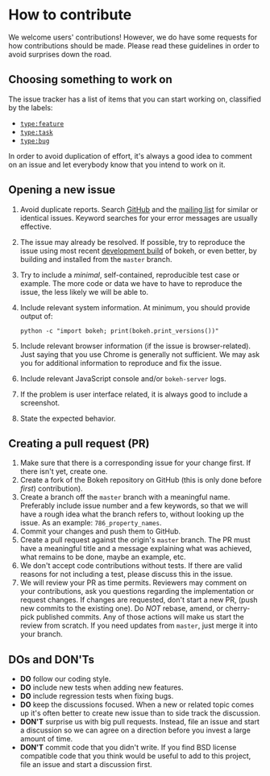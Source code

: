 # How to contribute

We welcome users' contributions! However, we do have some requests for how contributions 
should be made. Please read these guidelines in order to avoid surprises down the road.

## Choosing something to work on

The issue tracker has a list of items that you can start working on, classified by the labels: 

* [`type:feature`](https://github.com/bokeh/bokeh/labels/type:%20feature)
* [`type:task`](https://github.com/bokeh/bokeh/labels/type:%20task)
* [`type:bug`](https://github.com/bokeh/bokeh/labels/type:%20bug)

In order to avoid duplication of effort, it's always a good idea to comment on an issue 
and let everybody know that you intend to work on it.

## Opening a new issue

1. Avoid duplicate reports. Search [GitHub](https://github.com/bokeh/bokeh/issues) and 
   the [mailing list](https://groups.google.com/a/continuum.io/forum/#!forum/bokeh) for 
   similar or identical issues. Keyword searches for your error messages are usually effective.
2. The issue may already be resolved. If possible, try to reproduce the issue using most recent
   [development build](http://bokeh.pydata.org/docs/installation.html#developer-builds) of bokeh, 
   or even better, by building and installed from the `master` branch. 
3. Try to include a *minimal*, self-contained, reproducible test case or example. The more code 
   or data we have to have to reproduce the issue, the less likely we will be able to. 
4. Include relevant system information. At minimum, you should provide output of:

      `python -c "import bokeh; print(bokeh.print_versions())"`

5. Include relevant browser information (if the issue is browser-related). Just saying that you
   use Chrome is generally not sufficient. We may ask you for additional information to 
   reproduce and fix the issue.
6. Include relevant JavaScript console and/or `bokeh-server` logs. 
7. If the problem is user interface related, it is always good to include a screenshot. 
8. State the expected behavior.

## Creating a pull request (PR)

1. Make sure that there is a corresponding issue for your change first. If there isn't yet, 
   create one.
2. Create a fork of the Bokeh repository on GitHub (this is only done before *first*) contribution).
3. Create a branch off the `master` branch with a meaningful name. Preferably include issue number
   and a few keywords, so that we will have a rough idea what the branch refers to, without looking 
   up the issue. As an example: `786_property_names`.
4. Commit your changes and push them to GitHub.
5. Create a pull request against the origin's `master` branch. The PR must have a meaningful title 
   and a message explaining what was achieved, what remains to be done, maybe an example, etc.
6. We don't accept code contributions without tests. If there are valid reasons for not including a 
   test, please discuss this in the issue.
7. We will review your PR as time permits. Reviewers may comment on your contributions, ask
   you questions regarding the implementation or request changes. If changes are requested, don't
   start a new PR, (push new commits to the existing one). Do *NOT* rebase, amend, or cherry-pick
   published commits. Any of those actions will make us start the review from scratch. If you need 
   updates from `master`, just merge it into your branch.

## DOs and DON'Ts

* **DO** follow our coding style.
* **DO** include new tests when adding new features. 
* **DO** include regression tests when fixing bugs. 
* **DO** keep the discussions focused. When a new or related topic comes up it's often better to
  create new issue than to side track the discussion.
* **DON'T** surprise us with big pull requests. Instead, file an issue and start a discussion so we
  can agree on a direction before you invest a large amount of time.
* **DON'T** commit code that you didn't write. If you find BSD license compatible code that you 
  think would be useful to add to this project, file an issue and start a discussion first.
